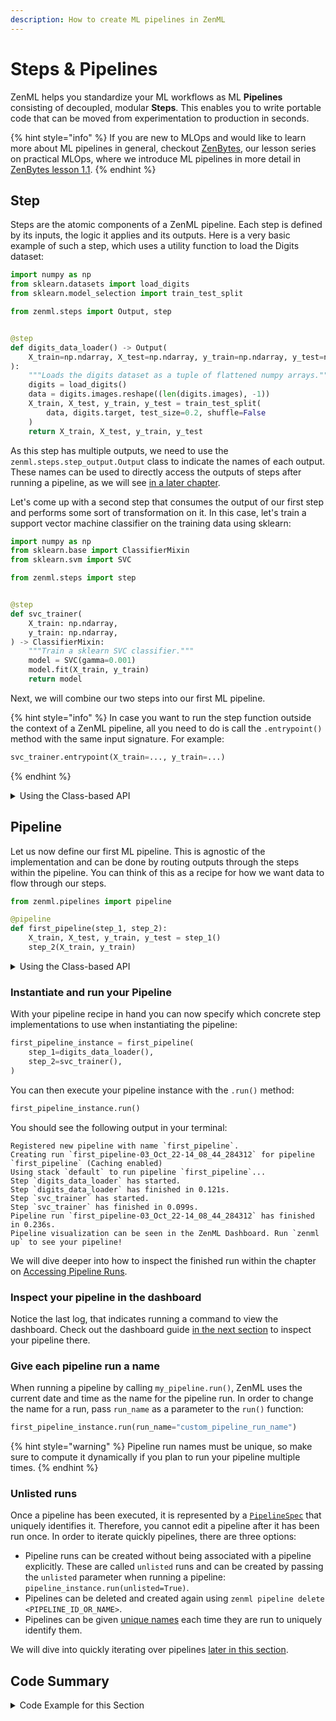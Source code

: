 ```yaml
---
description: How to create ML pipelines in ZenML
---
```


# Steps & Pipelines

ZenML helps you standardize your ML workflows as ML **Pipelines** consisting of
decoupled, modular **Steps**. This enables you to write portable code that can be
moved from experimentation to production in seconds.

{% hint style="info" %}
If you are new to MLOps and would like to learn more about ML pipelines in 
general, checkout [ZenBytes](https://github.com/zenml-io/zenbytes), our lesson
series on practical MLOps, where we introduce ML pipelines in more detail in
[ZenBytes lesson 1.1](https://github.com/zenml-io/zenbytes/blob/main/1-1_Pipelines.ipynb).
{% endhint %}

## Step

Steps are the atomic components of a ZenML pipeline. Each step is defined by its
inputs, the logic it applies and its outputs. Here is a very basic example of
such a step, which uses a utility function to load the Digits dataset:

```python
import numpy as np
from sklearn.datasets import load_digits
from sklearn.model_selection import train_test_split

from zenml.steps import Output, step


@step
def digits_data_loader() -> Output(
    X_train=np.ndarray, X_test=np.ndarray, y_train=np.ndarray, y_test=np.ndarray
):
    """Loads the digits dataset as a tuple of flattened numpy arrays."""
    digits = load_digits()
    data = digits.images.reshape((len(digits.images), -1))
    X_train, X_test, y_train, y_test = train_test_split(
        data, digits.target, test_size=0.2, shuffle=False
    )
    return X_train, X_test, y_train, y_test
```

As this step has multiple outputs, we need to use the
`zenml.steps.step_output.Output` class to indicate the names of each output. 
These names can be used to directly access the outputs of steps after running
a pipeline, as we will see [in a later chapter](./fetching-pipelines.md).

Let's come up with a second step that consumes the output of our first step and
performs some sort of transformation on it. In this case, let's train a support
vector machine classifier on the training data using sklearn:

```python
import numpy as np
from sklearn.base import ClassifierMixin
from sklearn.svm import SVC

from zenml.steps import step


@step
def svc_trainer(
    X_train: np.ndarray,
    y_train: np.ndarray,
) -> ClassifierMixin:
    """Train a sklearn SVC classifier."""
    model = SVC(gamma=0.001)
    model.fit(X_train, y_train)
    return model
```

Next, we will combine our two steps into our first ML pipeline.

{% hint style="info" %}
In case you want to run the step function outside the context of a ZenML 
pipeline, all you need to do is call the `.entrypoint()` method with the same
input signature. For example:

```python
svc_trainer.entrypoint(X_train=..., y_train=...)
```
{% endhint %}


<details>
<summary>Using the Class-based API</summary>

In ZenML there are two different ways how you can define pipelines or steps. What you have seen in this section so far is the Functional API, where steps and pipelines are defined as Python functions with a @step or @pipeline decorator respectively. This is the API that is used primarily throughout the ZenML docs and examples.

Alternatively, you can also define steps and pipelines using the Class-Based API by creating Python classes that subclass ZenML's abstract base classes BaseStep and BasePipeline directly. Internally, both APIs will result in similar definitions, so it is entirely up to you which API to use.

```python
import numpy as np
from sklearn.base import ClassifierMixin
from sklearn.svm import SVC

from zenml.steps import BaseStep, BaseParameters


class SVCTrainerParams(BaseParameters):
    """Trainer params"""
    gamma: float = 0.001


class SVCTrainerStep(BaseStep):
    def entrypoint(
        self,
        params SVCTrainerParams,
        X_train: np.ndarray,
        y_train: np.ndarray,
    ) -> ClassifierMixin:
        """Train a sklearn SVC classifier."""
        model = SVC(gamma=config.gamma)
        model.fit(X_train, y_train)
        return model
```
</details>

## Pipeline

Let us now define our first ML pipeline. This is agnostic of the implementation and can be
done by routing outputs through the steps within the pipeline. You can think of
this as a recipe for how we want data to flow through our steps.

```python
from zenml.pipelines import pipeline

@pipeline
def first_pipeline(step_1, step_2):
    X_train, X_test, y_train, y_test = step_1()
    step_2(X_train, y_train)
```

<details>
<summary>Using the Class-based API</summary>

In ZenML there are two different ways how you can define pipelines or steps. What you have seen in this section so far is the Functional API, where steps and pipelines are defined as Python functions with a @step or @pipeline decorator respectively. This is the API that is used primarily throughout the ZenML docs and examples.

Alternatively, you can also define steps and pipelines using the Class-Based API by creating Python classes that subclass ZenML's abstract base classes BaseStep and BasePipeline directly. Internally, both APIs will result in similar definitions, so it is entirely up to you which API to use.

```python
from zenml.pipelines import BasePipeline


class FirstPipeline(BasePipeline):
    def connect(self, step_1, step_2):
        X_train, X_test, y_train, y_test = step_1()
        step_2(X_train, y_train)


first_pipeline_instance = FirstPipeline(
    step_1=digits_data_loader(),
    step_2=SVCTrainerStep(SVCTrainerParams(gamma=0.01)),
)
```
</details>


### Instantiate and run your Pipeline

With your pipeline recipe in hand you can now specify which concrete step
implementations to use when instantiating the pipeline:

```python
first_pipeline_instance = first_pipeline(
    step_1=digits_data_loader(),
    step_2=svc_trainer(),
)
```

You can then execute your pipeline instance with the `.run()` method:

```python
first_pipeline_instance.run()
```

You should see the following output in your terminal:

```shell
Registered new pipeline with name `first_pipeline`.
Creating run `first_pipeline-03_Oct_22-14_08_44_284312` for pipeline `first_pipeline` (Caching enabled)
Using stack `default` to run pipeline `first_pipeline`...
Step `digits_data_loader` has started.
Step `digits_data_loader` has finished in 0.121s.
Step `svc_trainer` has started.
Step `svc_trainer` has finished in 0.099s.
Pipeline run `first_pipeline-03_Oct_22-14_08_44_284312` has finished in 0.236s.
Pipeline visualization can be seen in the ZenML Dashboard. Run `zenml up` to see your pipeline!
```

We will dive deeper into how to inspect the finished run within the chapter on
[Accessing Pipeline Runs](./fetching-pipelines.md).

### Inspect your pipeline in the dashboard

Notice the last log, that indicates running a command to view the dashboard.
Check out the dashboard guide [in the next section](./dashboard.md) to inspect
your pipeline there.

### Give each pipeline run a name

When running a pipeline by calling `my_pipeline.run()`, ZenML uses the current
date and time as the name for the pipeline run. In order to change the name
for a run, pass `run_name` as a parameter to the `run()` function:

```python
first_pipeline_instance.run(run_name="custom_pipeline_run_name")
```

{% hint style="warning" %}
Pipeline run names must be unique, so make sure to compute it dynamically if you
plan to run your pipeline multiple times.
{% endhint %}

### Unlisted runs

Once a pipeline has been executed, it is represented by a [`PipelineSpec`](https://apidocs.zenml.io) that uniquely identifies it. 
Therefore, you cannot edit a pipeline after it has been run once. In order to iterate quickly pipelines, there are three options:

- Pipeline runs can be created without being associated with a pipeline explicitly. These are called `unlisted` runs and can be created by passing 
the `unlisted` parameter when running a pipeline: `pipeline_instance.run(unlisted=True)`.
- Pipelines can be deleted and created again using `zenml pipeline delete <PIPELINE_ID_OR_NAME>`.
- Pipelines can be given [unique names](#give-each-pipeline-run-a-name) each time they are run to uniquely identify them.

We will dive into quickly iterating over pipelines [later in this section](iterating.md).

## Code Summary

<details>
<summary>Code Example for this Section</summary>

```python
import numpy as np
from sklearn.base import ClassifierMixin
from sklearn.datasets import load_digits
from sklearn.model_selection import train_test_split
from sklearn.svm import SVC

from zenml.steps import Output, step
from zenml.pipelines import pipeline


@step
def digits_data_loader() -> Output(
    X_train=np.ndarray, X_test=np.ndarray, y_train=np.ndarray, y_test=np.ndarray
):
    """Loads the digits dataset as a tuple of flattened numpy arrays."""
    digits = load_digits()
    data = digits.images.reshape((len(digits.images), -1))
    X_train, X_test, y_train, y_test = train_test_split(
        data, digits.target, test_size=0.2, shuffle=False
    )
    return X_train, X_test, y_train, y_test


@step
def svc_trainer(
    X_train: np.ndarray,
    y_train: np.ndarray,
) -> ClassifierMixin:
    """Train a sklearn SVC classifier."""
    model = SVC(gamma=0.001)
    model.fit(X_train, y_train)
    return model


@pipeline
def first_pipeline(step_1, step_2):
    X_train, X_test, y_train, y_test = step_1()
    step_2(X_train, y_train)


first_pipeline_instance = first_pipeline(
    step_1=digits_data_loader(),
    step_2=svc_trainer(),
)

first_pipeline_instance.run()
```

</details>
